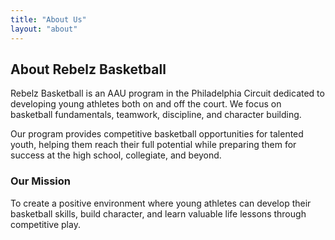 ```yaml
---
title: "About Us"
layout: "about"
---
```


## About Rebelz Basketball

Rebelz Basketball is an AAU program in the Philadelphia Circuit dedicated to developing young athletes both on and off the court. We focus on basketball fundamentals, teamwork, discipline, and character building.

Our program provides competitive basketball opportunities for talented youth, helping them reach their full potential while preparing them for success at the high school, collegiate, and beyond.

### Our Mission

To create a positive environment where young athletes can develop their basketball skills, build character, and learn valuable life lessons through competitive play. 